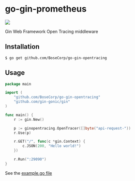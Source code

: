 # go-gin-prometheus
[![](https://godoc.org/github.com/BoseCorp/go-gin-opentracing?status.svg)](https://godoc.org/github.com/BoseCorp/go-gin-opentracing) 

Gin Web Framework Open Tracing middleware

## Installation

`$ go get github.com/BoseCorp/go-gin-opentracing`

## Usage

```go
package main

import (
	"github.com/BoseCorp/go-gin-opentracing"
	"github.com/gin-gonic/gin"
)

func main() {
	r := gin.New()

	p := ginopentracing.OpenTracer([]byte("api-request-"))
	r.Use(p)

	r.GET("/", func(c *gin.Context) {
		c.JSON(200, "Hello world!")
	})

	r.Run(":29090")
}

```

See the [example.go file](https://github.com/github.com/BoseCorp/go-gin-opentracing/blob/master/example/example.go)

